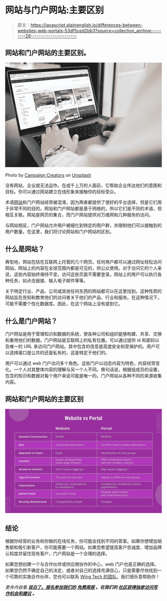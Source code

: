 # 网站与门户网站:主要区别

> 原文：<https://javascript.plainenglish.io/differences-between-websites-web-portals-53df5ced2bb3?source=collection_archive---------26----------------------->

## 网站和门户网站的主要区别。

![](img/9ca9dfac483f3a2835592f55ab127404.png)

Photo by [Campaign Creators](https://unsplash.com/@campaign_creators?utm_source=medium&utm_medium=referral) on [Unsplash](https://unsplash.com?utm_source=medium&utm_medium=referral)

没有网站，企业就无法运作。在成千上万的人面前，它帮助企业传达他们的意图和目标。你可以通过网站建立在线形象来接触你的目标受众。

术语[网站](https://www.wingstechsolutions.com/service/web-development/)和门户网站经常被混淆，因为两者都提供了很好的平台选择，但是它们用于非常不同的目的。网站和门户网站都是基于网络的，所以它们是不同的术语，但相互关联。网站是网页的集合，而门户网站提供对万维网和几种服务的访问。

与网站相反，门户网站允许用户被细化到特定的用户群，并限制他们可以接触到的用户数量。在这里，我们将讨论网站和门户网站的区别。

## 什么是网站？

典型地，网站包括在互联网上托管的几个网页。任何用户都可以通过网址轻松访问网站。网站上的内容在全球范围内都是可见的，供公众使用。对于访问它的个人来说，这些内容始终保持不变，访问这些页面不需要登录。网站上的用户可以执行各种任务，如点击链接、输入电子邮件等等。

关于特定行业、产品、公司或其他任何东西的网站都可以在这里找到。这种性质的网站旨在告知和教育他们的访问者关于他们的产品、行业和服务。在这种情况下，可能不需要个性化数据库。因此，在这个网站上没有提到它。

## 什么是门户网站？

门户网站是用于管理知识和数据的系统，使各种公司和组织能够构建、共享、交换和重用他们的数据。门户网站是互联网上的私有位置。可以通过提供 id 和密码以及唯一的 URL 来访问门户网站。其中包含的信息是高度安全和受保护的。用户可以选择接口是公共的还是私有的，这是特定于他们的。

用户可以通过 web 门户访问多个角色。这些门户以动态内容为特色，内容经常变化。一个人对其整体内容的理解与另一个人不同。换句话说，根据组成员的设置，包含的知识和数据对每个用户来说可能是唯一的。门户网站从各种不同的来源收集内容。

## 网站和门户网站的主要区别

![](img/d1571addc0fe514b86873df132c4aa5d.png)

## 结论

根据你经营的业务和你做的在线任务，你可能会找到不同的答案。如果你想增加销售额和吸引新客户，你可能需要一个网站。如果您希望提高客户忠诚度、增加品牌认知度并留住现有客户，门户网站是一个合理的选择。

如果您想创建一个与合作伙伴或供应商协作的中心，web 门户也是正确的选择。如果您仍然不确定自己的决定，或者对自己的选择充满信心，只是需要尽快找到一个可靠的实施合作伙伴，您也可以联系 [Wing Tech 的团队](https://about.me/wingstechsolutions)。我们很乐意帮助你！

*更多内容看* [***说白了。报名参加我们的***](http://plainenglish.io/) **[***免费周报***](http://newsletter.plainenglish.io/) *。在我们的* [***社区获得独家访问写作机会和建议***](https://discord.gg/GtDtUAvyhW) *。***